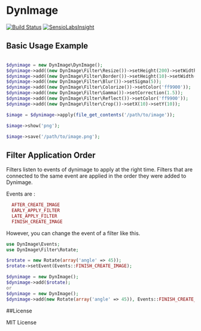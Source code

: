 # DynImage

[![Build Status](https://travis-ci.org/pizzavomito/dynimage.png)](https://travis-ci.org/pizzavomito/dynimage)
[![SensioLabsInsight](https://insight.sensiolabs.com/projects/b79e32da-ab28-4697-b0b6-f3c5b13c07cd/mini.png)](https://insight.sensiolabs.com/projects/b79e32da-ab28-4697-b0b6-f3c5b13c07cd)

## Basic Usage Example

```php

$dynimage = new DynImage\DynImage();
$dynimage->add((new DynImage\Filter\Resize())->setHeight(200)->setWidth(200));
$dynimage->add((new DynImage\Filter\Border())->setHeight(10)->setWidth(10));
$dynimage->add((new DynImage\Filter\Blur())->setSigma(5));
$dynimage->add((new DynImage\Filter\Colorize())->setColor('ff9900'));
$dynimage->add((new DynImage\Filter\Gamma())->setCorrection(1.5));
$dynimage->add((new DynImage\Filter\Reflect())->setColor('ff9900'));
$dynimage->add((new DynImage\Filter\Crop())->setX(10)->setY(10));

$image = $dynimage->apply(file_get_contents('/path/to/image'));

$image->show('png');

$image->save('/path/to/image.png');
```
## Filter Application Order

Filters listen to events of dynimage to apply at the right time. 
Filters that are connected to the same event are applied in the order they were added to Dynimage.

Events are :
```php
  AFTER_CREATE_IMAGE
  EARLY_APPLY_FILTER
  LATE_APPLY_FILTER
  FINISH_CREATE_IMAGE
```

However, you can change the event of a filter like this.
```php
use DynImage\Events;
use DynImage\Filter\Rotate;

$rotate = new Rotate(array('angle' => 45));
$rotate->setEvent(Events::FINISH_CREATE_IMAGE);

$dynimage = new DynImage();
$dynimage->add($rotate);
or
$dynimage = new DynImage();
$dynimage->add(new Rotate(array('angle' => 45)), Events::FINISH_CREATE_IMAGE);

```
##License

MIT License
